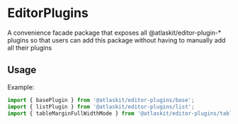 # EditorPlugins

A convenience facade package that exposes all @atlaskit/editor-plugin-\* plugins so that users can add this package without having to manually add all their plugins

## Usage

Example:

```ts
import { basePlugin } from '@atlaskit/editor-plugins/base';
import { listPlugin } from '@atlaskit/editor-plugins/list';
import { tableMarginFullWidthMode } from '@atlaskit/editor-plugins/table/ui/consts';
```
